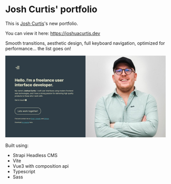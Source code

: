 # Josh Curtis' portfolio

This is [Josh Curtis](https://www.linkedin.com/in/josh-hcurtis)'s new portfolio.

You can view it here: https://joshuacurtis.dev

Smooth transitions, aesthetic design, full keyboard navigation, optimized
for performance... the list goes on!

![desktop](https://raw.githubusercontent.com/gardinbe/joshcurtis-portfolio/master/images/screenshots/desktop.jpg)

<!-- this image was previously uploaded as an attachment to github -->

Built using:
- Strapi Headless CMS
- Vite
- Vue3 with composition api
- Typescript
- Sass
